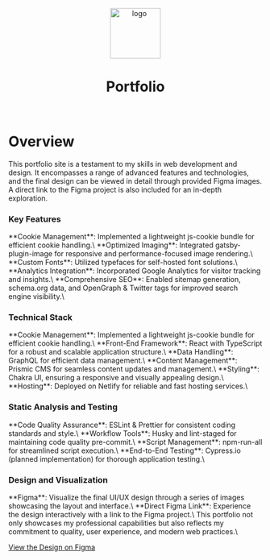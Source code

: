 <a href="https://lpmkdir.com" target="_blank">
  <p align="center">
    <img alt="logo" src="https://images.prismic.io/luiskunz/f9d40760-c800-4a3d-a2cd-22743e605bd6_lp-logo.png?auto=compress,format" width="100" heigh="100" />
  </p>
</a>
<h1 align="center">
  Portfolio
</h1>
<br>

# Overview
This portfolio site is a testament to my skills in web development and design. It encompasses a range of advanced features and technologies, and the final design can be viewed in detail through provided Figma images. A direct link to the Figma project is also included for an in-depth exploration.

### Key Features
<div style={{ lineHeight: '1.5' }}>
**Cookie Management**: Implemented a lightweight js-cookie bundle for efficient cookie handling.\
**Optimized Imaging**: Integrated gatsby-plugin-image for responsive and performance-focused image rendering.\
**Custom Fonts**: Utilized typefaces for self-hosted font solutions.\
**Analytics Integration**: Incorporated Google Analytics for visitor tracking and insights.\
**Comprehensive SEO**: Enabled sitemap generation, schema.org data, and OpenGraph & Twitter tags for improved search engine visibility.\
</div>

### Technical Stack
<div style={{ lineHeight: '1.5' }}>
**Cookie Management**: Implemented a lightweight js-cookie bundle for efficient cookie handling.\
**Front-End Framework**: React with TypeScript for a robust and scalable application structure.\
**Data Handling**: GraphQL for efficient data management.\
**Content Management**: Prismic CMS for seamless content updates and management.\
**Styling**: Chakra UI, ensuring a responsive and visually appealing design.\
**Hosting**: Deployed on Netlify for reliable and fast hosting services.\
</div>

### Static Analysis and Testing
<div style={{ lineHeight: '1.5' }}>
**Code Quality Assurance**: ESLint & Prettier for consistent coding standards and style.\
**Workflow Tools**: Husky and lint-staged for maintaining code quality pre-commit.\
**Script Management**: npm-run-all for streamlined script execution.\
**End-to-End Testing**: Cypress.io (planned implementation) for thorough application testing.\
</div>

### Design and Visualization
<div style={{ lineHeight: '1.5' }}>
**Figma**: Visualize the final UI/UX design through a series of images showcasing the layout and interface.\
**Direct Figma Link**: Experience the design interactively with a link to the Figma project.\
This portfolio not only showcases my professional capabilities but also reflects my commitment to quality, user experience, and modern web practices.\
<div>

[View the Design on Figma](https://www.figma.com/file/ITcJH5rPXVwsvn7c3OvScd/LP-Portfolio?type=design&node-id=1392%3A1516&mode=design&t=24wrTG2cgQz3ZlJx-1)
